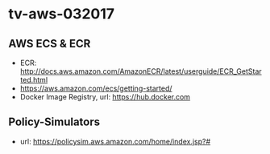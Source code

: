 # tv-aws-032017

## AWS ECS & ECR
  - ECR: http://docs.aws.amazon.com/AmazonECR/latest/userguide/ECR_GetStarted.html
  - https://aws.amazon.com/ecs/getting-started/
  - Docker Image Registry, url: https://hub.docker.com



## Policy-Simulators
  - url: https://policysim.aws.amazon.com/home/index.jsp?#
